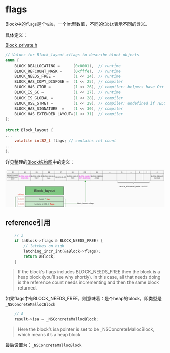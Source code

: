 # flags

Block中的`flags`是个`标签`，一个int型数值，不同的位`bit`表示不同的含义。

具体定义：

[Block_private.h](https://opensource.apple.com/source/libclosure/libclosure-63/Block_private.h)

```c
// Values for Block_layout->flags to describe block objects
enum {
    BLOCK_DEALLOCATING =      (0x0001),  // runtime
    BLOCK_REFCOUNT_MASK =     (0xfffe),  // runtime
    BLOCK_NEEDS_FREE =        (1 << 24), // runtime
    BLOCK_HAS_COPY_DISPOSE =  (1 << 25), // compiler
    BLOCK_HAS_CTOR =          (1 << 26), // compiler: helpers have C++ code
    BLOCK_IS_GC =             (1 << 27), // runtime
    BLOCK_IS_GLOBAL =         (1 << 28), // compiler
    BLOCK_USE_STRET =         (1 << 29), // compiler: undefined if !BLOCK_HAS_SIGNATURE
    BLOCK_HAS_SIGNATURE  =    (1 << 30), // compiler
    BLOCK_HAS_EXTENDED_LAYOUT=(1 << 31)  // compiler
};

struct Block_layout {
...
    volatile int32_t flags; // contains ref count
...
};
```

详见整理的[Block结构图](http://book.crifan.org/books/ios_re_objc_block/website/block_detail/)中的定义：

![block_flags_definition](../../assets/img/block_flags_definition.jpg)

## reference引用

```c
    // 3
    if (aBlock->flags & BLOCK_NEEDS_FREE) {
        // latches on high
        latching_incr_int(&aBlock->flags);
        return aBlock;
    }
```

> If the block’s flags includes BLOCK_NEEDS_FREE then the block is a heap block (you’ll see why shortly). In this case, all that needs doing is the reference count needs incrementing and then the same block returned.

如果flags中有BLOCK_NEEDS_FREE，则意味着：是个heap的block，即类型是`_NSConcreteMallocBlock`

```c
    // 8
    result->isa = _NSConcreteMallocBlock;
```

> Here the block’s isa pointer is set to be _NSConcreteMallocBlock, which means it’s a heap block

最后设置为：`_NSConcreteMallocBlock`
